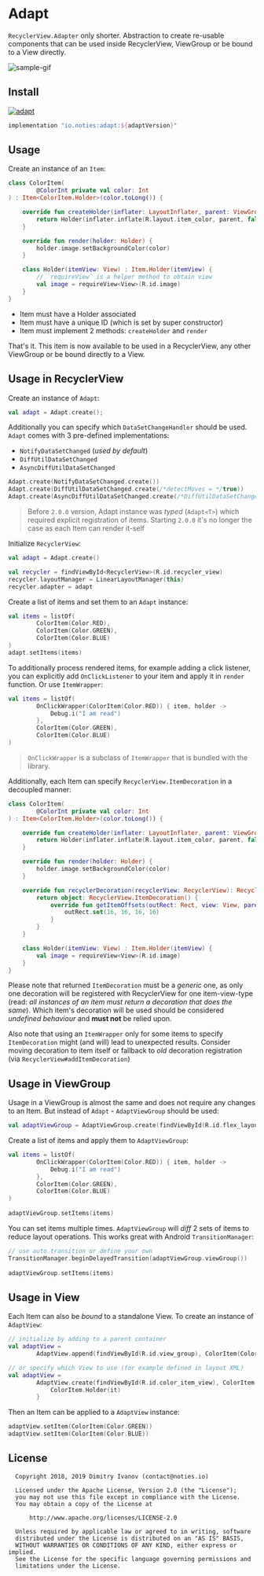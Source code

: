 # Adapt

`RecyclerView.Adapter` only shorter. Abstraction to create re-usable components that can be used inside RecyclerView, ViewGroup or be bound to a View directly.

![sample-gif](art/sample.gif)

## Install

[![adapt](https://img.shields.io/maven-central/v/io.noties/adapt.svg?label=adapt)](http://search.maven.org/#search|ga|1|g%3A%22io.noties%22%20AND%20a%3A%22adapt%22)

```gradle
implementation "io.noties:adapt:${adaptVersion}"
```

## Usage

Create an instance of an `Item`:

```kotlin
class ColorItem(
        @ColorInt private val color: Int
) : Item<ColorItem.Holder>(color.toLong()) {

    override fun createHolder(inflater: LayoutInflater, parent: ViewGroup): Holder {
        return Holder(inflater.inflate(R.layout.item_color, parent, false))
    }

    override fun render(holder: Holder) {
        holder.image.setBackgroundColor(color)
    }

    class Holder(itemView: View) : Item.Holder(itemView) {
        // `requireView` is a helper method to obtain view
        val image = requireView<View>(R.id.image)
    }
}
```

* Item must have a Holder associated
* Item must have a unique ID (which is set by super constructor)
* Item must implement 2 methods: `createHolder` and `render`

That's it. This item is now available to be used in a RecyclerView, any other ViewGroup or be bound directly to a View.

## Usage in RecyclerView

Create an instance of `Adapt`:
```kotlin
val adapt = Adapt.create();
```

Additionally you can specify which `DataSetChangeHandler` should be used. `Adapt` comes with 3 pre-defined implementations:
* `NotifyDataSetChanged` (_used by default_)
* `DiffUtilDataSetChanged`
* `AsyncDiffUtilDataSetChanged`

```kotlin
Adapt.create(NotifyDataSetChanged.create())
Adapt.create(DiffUtilDataSetChanged.create(/*detectMoves = */true))
Adapt.create(AsyncDiffUtilDataSetChanged.create(/*DiffUtilDataSetChanged.create()*/))
```

> Before `2.0.0` version, Adapt instance was _typed_ (`Adapt<T>`) which required explicit registration of items. Starting `2.0.0` it's no longer the case as each Item can render it-self

Initialize `RecyclerView`:

```kotlin
val adapt = Adapt.create()

val recycler = findViewById<RecyclerView>(R.id.recycler_view)
recycler.layoutManager = LinearLayoutManager(this)
recycler.adapter = adapt
```

Create a list of items and set them to an `Adapt` instance:

```kotlin
val items = listOf(
        ColorItem(Color.RED),
        ColorItem(Color.GREEN),
        ColorItem(Color.BLUE)
)
adapt.setItems(items)
```

To additionally process rendered items, for example adding a click listener, you can explicitly add `OnClickListener` to your item and apply it in `render` function. Or use `ItemWrapper`:

```kotlin
val items = listOf(
        OnClickWrapper(ColorItem(Color.RED)) { item, holder ->  
            Debug.i("I am read")
        },
        ColorItem(Color.GREEN),
        ColorItem(Color.BLUE)
)
```

> `OnClickWrapper` is a subclass of `ItemWrapper` that is bundled with the library.

Additionally, each Item can specify `RecyclerView.ItemDecoration` in a decoupled manner:

```kotlin
class ColorItem(
        @ColorInt private val color: Int
) : Item<ColorItem.Holder>(color.toLong()) {

    override fun createHolder(inflater: LayoutInflater, parent: ViewGroup): Holder {
        return Holder(inflater.inflate(R.layout.item_color, parent, false))
    }

    override fun render(holder: Holder) {
        holder.image.setBackgroundColor(color)
    }

    override fun recyclerDecoration(recyclerView: RecyclerView): RecyclerView.ItemDecoration? {
        return object: RecyclerView.ItemDecoration() {
            override fun getItemOffsets(outRect: Rect, view: View, parent: RecyclerView, state: RecyclerView.State) {
                outRect.set(16, 16, 16, 16)
            }
        }
    }

    class Holder(itemView: View) : Item.Holder(itemView) {
        val image = requireView<View>(R.id.image)
    }
}
```

Please note that returned `ItemDecoration` must be a _generic_ one, as only one decoration will be registered with RecyclerView for one item-view-type (read: _all instances of an item must return a decoration that does the same_). Which item's decoration will be used should be considered _undefined behaviour_ and **must not** be relied upon.

Also note that using an `ItemWrapper` only for some items to specify `ItemDecoration` might (and will) lead to unexpected results. Consider moving decoration to item itself or fallback to _old_ decoration registration (via `RecyclerView#addItemDecoration`)


## Usage in ViewGroup

Usage in a ViewGroup is almost the same and does not require any changes to an Item. But instead of `Adapt` - `AdaptViewGroup` should be used:

```kotlin
val adaptViewGroup = AdaptViewGroup.create(findViewById(R.id.flex_layout))
```

Create a list of items and apply them to `AdaptViewGroup`:

```kotlin
val items = listOf(
        OnClickWrapper(ColorItem(Color.RED)) { item, holder ->
            Debug.i("I am read")
        },
        ColorItem(Color.GREEN),
        ColorItem(Color.BLUE)
)
        
adaptViewGroup.setItems(items)
```

You can set items multiple times. `AdaptViewGroup` will _diff_ 2 sets of items to reduce layout operations. This works great with Android `TransitionManager`:

```kotlin
// use auto transition or define your own
TransitionManager.beginDelayedTransition(adaptViewGroup.viewGroup())
        
adaptViewGroup.setItems(items)
```

## Usage in View

Each Item can also be _bound_ to a standalone View. To create an instance of `AdaptView`:

```kotlin
// initialize by adding to a parent container
val adaptView = 
        AdaptView.append(findViewById(R.id.view_group), ColorItem(Color.RED))

// or specify which View to use (for example defined in layout XML)
val adaptView =
        AdaptView.create(findViewById(R.id.color_item_view), ColorItem(Color.RED)) {
            ColorItem.Holder(it)
        }
```

Then an Item can be applied to a `AdaptView` instance:

```kotlin
adaptView.setItem(ColorItem(Color.GREEN))
adaptView.setItem(ColorItem(Color.BLUE))
```

## License

```
  Copyright 2018, 2019 Dimitry Ivanov (contact@noties.io)

  Licensed under the Apache License, Version 2.0 (the "License");
  you may not use this file except in compliance with the License.
  You may obtain a copy of the License at

      http://www.apache.org/licenses/LICENSE-2.0

  Unless required by applicable law or agreed to in writing, software
  distributed under the License is distributed on an "AS IS" BASIS,
  WITHOUT WARRANTIES OR CONDITIONS OF ANY KIND, either express or implied.
  See the License for the specific language governing permissions and
  limitations under the License.
```